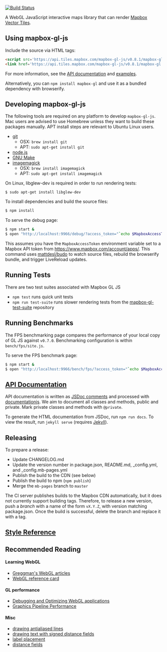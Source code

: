[![Build Status](https://circleci.com/gh/mapbox/mapbox-gl-js.svg?style=svg)](https://circleci.com/gh/mapbox/mapbox-gl-js)

A WebGL JavaScript interactive maps library that can render [Mapbox Vector Tiles](https://www.mapbox.com/blog/vector-tiles/).

## Using mapbox-gl-js

Include the source via HTML tags:

```html
<script src='https://api.tiles.mapbox.com/mapbox-gl-js/v0.8.1/mapbox-gl.js'></script>
<link href='https://api.tiles.mapbox.com/mapbox-gl-js/v0.8.1/mapbox-gl.css' rel='stylesheet' />
```

For more information, see the [API documentation](https://www.mapbox.com/mapbox-gl-js/api/) and [examples](https://www.mapbox.com/mapbox-gl-js/examples/).

Alternatively, you can `npm install mapbox-gl` and use it as a bundled dependency with browserify.

## Developing mapbox-gl-js

The following tools are required on any platform to develop `mapbox-gl-js`.
Mac users are advised to use Homebrew unless they want to build these packages
manually. APT install steps are relevant to Ubuntu Linux users.

* [git](https://git-scm.com/)
  * OSX: `brew install git`
  * APT: `sudo apt-get install git`
* [node.js](https://nodejs.org/)
* [GNU Make](http://www.gnu.org/software/make/)
* [imagemagick](http://www.imagemagick.org/)
  * OSX: `brew install imagemagick`
  * APT: `sudo apt-get install imagemagick`

On Linux, libglew-dev is required in order to run rendering tests:

```
$ sudo apt-get install libglew-dev
```

To install dependencies and build the source files:

```bash
$ npm install
```

To serve the debug page:

```bash
$ npm start &
$ open "http://localhost:9966/debug/?access_token="`echo $MapboxAccessToken`
```

This assumes you have the `MapboxAccessToken` environment variable set to a
Mapbox API token from https://www.mapbox.com/account/apps/.
This command uses [mattdesl/budo](https://github.com/mattdesl/budo) to watch
source files, rebuild the browserify bundle, and trigger LiveReload updates.

## Running Tests

There are two test suites associated with Mapbox GL JS

 - `npm test` runs quick unit tests
 - `npm run test-suite` runs slower rendering tests from the [mapbox-gl-test-suite](https://github.com/mapbox/mapbox-gl-test-suite) repository

## Running Benchmarks

The FPS benchmarking page compares the performance of your local copy of GL JS against `v0.7.0`. Benchmarking configuration is within `bench/fps/site.js`. 

To serve the FPS benchmark page:

```bash
$ npm start &
$ open "http://localhost:9966/bench/fps/?access_token="`echo $MapboxAccessToken`
```

## [API Documentation](https://www.mapbox.com/mapbox-gl-js/)

API documentation is written as [JSDoc comments](http://usejsdoc.org/) and processed with
[documentationjs](http://documentation.js.org/). We aim to document all classes and methods,
public and private. Mark private classes and methods with `@private`.

To generate the HTML documentation from JSDoc, run `npm run docs`. To view the result, run
`jekyll serve` (requires [Jekyll](http://jekyllrb.com/)).

## Releasing

To prepare a release:

* Update CHANGELOG.md
* Update the version number in package.json, README.md, _config.yml, and _config.mb-pages.yml
* Publish the build to the CDN (see below)
* Publish the build to npm (`npm publish`)
* Merge the `mb-pages` branch to `master`

The CI server publishes builds to the Mapbox CDN automatically, but it does not currently support building tags. Therefore,
to release a new version, push a _branch_ with a name of the form `vX.Y.Z`, with version matching package.json. Once the
build is successful, delete the branch and replace it with a tag.

## [Style Reference](https://www.mapbox.com/mapbox-gl-style-spec/)

## Recommended Reading

#### Learning WebGL

- [Greggman's WebGL articles](http://webglfundamentals.org/)
- [WebGL reference card](http://www.khronos.org/files/webgl/webgl-reference-card-1_0.pdf)

#### GL performance

- [Debugging and Optimizing WebGL applications](https://docs.google.com/presentation/d/12AGAUmElB0oOBgbEEBfhABkIMCL3CUX7kdAPLuwZ964)
- [Graphics Pipeline Performance](http://http.developer.nvidia.com/GPUGems/gpugems_ch28.html)

#### Misc

- [drawing antialiased lines](https://www.mapbox.com/blog/drawing-antialiased-lines/)
- [drawing text with signed distance fields](https://www.mapbox.com/blog/text-signed-distance-fields/)
- [label placement](https://www.mapbox.com/blog/placing-labels/)
- [distance fields](http://bytewrangler.blogspot.com/2011/10/signed-distance-fields.html)

